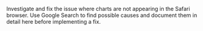 Investigate and fix the issue where charts are not appearing in the Safari browser. Use Google Search to find possible causes and document them in detail here before implementing a fix.